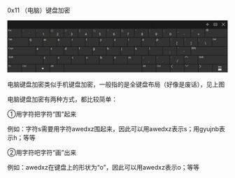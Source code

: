 0x11 （电脑）键盘加密

![](https://raw.githubusercontent.com/h1iba1/h1iba1.github.io/refs/heads/master/_posts/CTF/crpto/简单密码学/images/46383285F40040EB80C46BBD180D408Epc-1.png)

电脑键盘加密类似手机键盘加密，一般指的是全键盘布局（好像是废话），见上图

电脑键盘加密有两种方式，都比较简单：

①用字符把字符“围”起来

例如：字符s需要用字符awedxz围起来，因此可以用awedxz表示s；用gyujnb表示h；等等

②用字符吧字符“画”出来

例如：awedxz在键盘上的形状为“o”，因此可以用awedxz表示o；等等